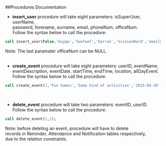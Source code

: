 ##Procedures Documentation

* **insert_user** procedure will take eight parameters: isSuperUser, userName,<br> password, forename, surname, email, phoneNum, officeNum.<br>
Follow the syntax below to call the procedure:<br>
```sql
call insert_user(False,'Guyqw','fwefwef','Darren','VissionWard','email@gmail.com',734455345,NULL);
```
Note: The last paramater officeNum can be NULL.<br>
<br>

* **create_event** procedure will take eight parameters: userID, eventName,<br> eventDescription, eventDate, startTime, endTime, location, allDayEvent.<br>
Follow the syntax below to call the procedure:<br>
```sql
call create_event(1,'Fun Games','Some kind of activities','2015-04-28','08:00:00','16:00:00','WQ565',False);
```
<br>

* **delete_event** procedure will take two parameters: eventID, userID.<br>
Follow the syntax below to call the procedure:<br>
```sql
call delete_event(2,1);
```
Note: before deleting an event, procedure will have to delete
<br>records in Reminder, Attendance and Notification tables respectively,
<br>due to the relation constraints.

